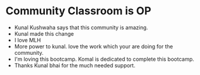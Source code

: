 # Community Classroom is OP

- Kunal Kushwaha says that this community is amazing.
- Kunal made this change
- I love MLH
- More power to kunal. love the work which your are doing for the community.
- I'm loving this bootcamp. Komal is dedicated to complete this bootcamp.
- Thanks Kunal bhai for the much needed support.

